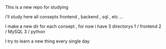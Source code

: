 This is a new repo for studying

i'll study here all consepts frontend , backend , sql , etc ...

I make a new dir for each consept , for now i have 3 directorys 
1 / frontend
2 / MySQL
3 / python 

I try to learn a new thing every single day